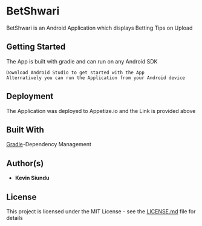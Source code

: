 # BetShwari

BetShwari is an Android Application which displays Betting Tips on Upload

## Getting Started

The App is built with gradle and can run on any Android SDK
```
Download Android Studio to get started with the App
Alternatively you can run the Application from your Android device
```
## Deployment
The Application was deployed to Appetize.io and the Link is provided above

## Built With

[Gradle](https://gradle.org/)-Dependency Management

## Author(s)

* **Kevin Siundu**

## License

This project is licensed under the MIT License - see the [LICENSE.md](LICENSE.md) file for details
